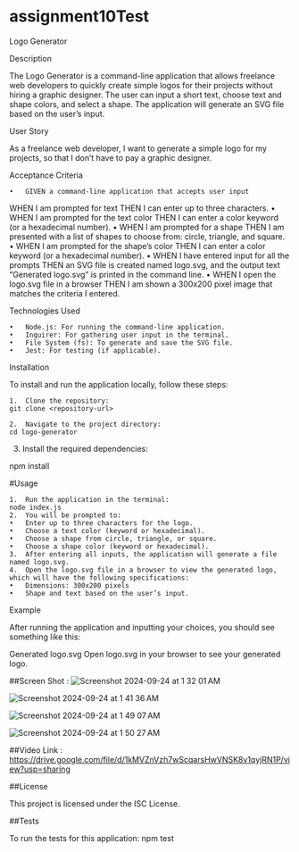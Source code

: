 # assignment10Test
Logo Generator

Description

The Logo Generator is a command-line application that allows freelance web developers to quickly create simple logos for their projects without hiring a graphic designer. The user can input a short text, choose text and shape colors, and select a shape. The application will generate an SVG file based on the user’s input.

User Story

As a freelance web developer,
I want to generate a simple logo for my projects,
so that I don’t have to pay a graphic designer.

Acceptance Criteria

	•	GIVEN a command-line application that accepts user input
WHEN I am prompted for text
THEN I can enter up to three characters.
	•	WHEN I am prompted for the text color
THEN I can enter a color keyword (or a hexadecimal number).
	•	WHEN I am prompted for a shape
THEN I am presented with a list of shapes to choose from: circle, triangle, and square.
	•	WHEN I am prompted for the shape’s color
THEN I can enter a color keyword (or a hexadecimal number).
	•	WHEN I have entered input for all the prompts
THEN an SVG file is created named logo.svg, and the output text “Generated logo.svg” is printed in the command line.
	•	WHEN I open the logo.svg file in a browser
THEN I am shown a 300x200 pixel image that matches the criteria I entered.

Technologies Used

	•	Node.js: For running the command-line application.
	•	Inquirer: For gathering user input in the terminal.
	•	File System (fs): To generate and save the SVG file.
	•	Jest: For testing (if applicable).

Installation

To install and run the application locally, follow these steps:

	1.	Clone the repository:
    git clone <repository-url>

    2.	Navigate to the project directory:
    cd logo-generator
3.	Install the required dependencies:

npm install

#Usage

	1.	Run the application in the terminal:
    node index.js
    2.	You will be prompted to:
	•	Enter up to three characters for the logo.
	•	Choose a text color (keyword or hexadecimal).
	•	Choose a shape from circle, triangle, or square.
	•	Choose a shape color (keyword or hexadecimal).
	3.	After entering all inputs, the application will generate a file named logo.svg.
	4.	Open the logo.svg file in a browser to view the generated logo, which will have the following specifications:
	•	Dimensions: 300x200 pixels
	•	Shape and text based on the user’s input.

Example

After running the application and inputting your choices, you should see something like this:

Generated logo.svg
Open logo.svg in your browser to see your generated logo.


##Screen Shot :
![Screenshot 2024-09-24 at 1 32 01 AM](https://github.com/user-attachments/assets/82dcd4cf-20cc-4388-85de-f9164f9a0248)

![Screenshot 2024-09-24 at 1 41 36 AM](https://github.com/user-attachments/assets/0bdc833e-3b86-41af-b3fa-de09e9ee3d63)

![Screenshot 2024-09-24 at 1 49 07 AM](https://github.com/user-attachments/assets/28a28f7f-4f53-41a7-9b90-b0eb9dae6f3c)

![Screenshot 2024-09-24 at 1 50 27 AM](https://github.com/user-attachments/assets/6d2cefec-edeb-40a4-9f3a-7e31a0fcc814)


##Video Link : https://drive.google.com/file/d/1kMVZnVzh7wScqarsHwVNSK8v1qyjRN1P/view?usp=sharing

##License

This project is licensed under the ISC License.


##Tests

To run the tests for this application:
npm test



